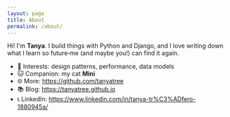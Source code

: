 ```yaml
---
layout: page
title: About
permalink: /about/
---
```


Hi! I'm **Tanya**. I build things with Python and Django, and I love writing down what I learn so future‑me (and maybe you!) can find it again.

- 🧩 Interests: design patterns, performance, data models
- 🐱 Companion: my cat **Mini**
- 🌐 More: <https://github.com/tanyatree>
- 📚 Blog: <https://tanyatree.github.io>
- 📞 LinkedIn: <https://www.linkedin.com/in/tanya-tr%C3%ADfero-1880945a/>

